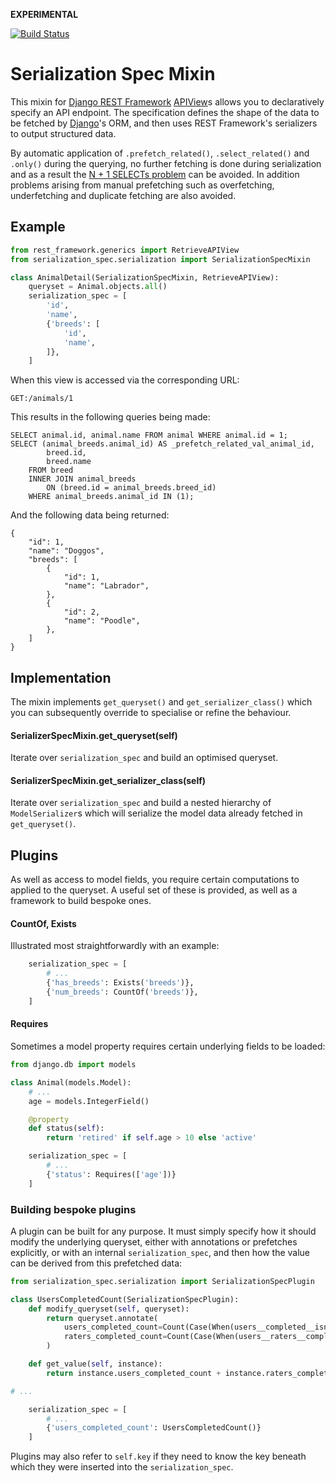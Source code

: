 **EXPERIMENTAL**

[![Build Status](https://travis-ci.com/dabapps/django-rest-framework-serialization-spec.svg?token=8zR1s286kqp7Z1h1qj91&branch=master)](https://travis-ci.com/dabapps/django-rest-framework-serialization-spec)

# Serialization Spec Mixin

This mixin for [Django REST Framework](https://www.django-rest-framework.org/) [APIView](https://www.django-rest-framework.org/api-guide/generic-views/)s allows you to declaratively specify an API endpoint. The specification defines the shape of the data to be fetched by [Django](https://www.djangoproject.com/)'s ORM, and then uses  REST Framework's serializers to output structured data.

By automatic application of `.prefetch_related()`, `.select_related()` and `.only()` during the querying, no further fetching is done during serialization and as a result the [N + 1 SELECTs problem](https://stackoverflow.com/questions/97197/what-is-the-n1-selects-problem-in-orm-object-relational-mapping) can be avoided. In addition problems arising from manual prefetching such as overfetching, underfetching and duplicate fetching are also avoided.

## Example

```python
from rest_framework.generics import RetrieveAPIView
from serialization_spec.serialization import SerializationSpecMixin

class AnimalDetail(SerializationSpecMixin, RetrieveAPIView):
    queryset = Animal.objects.all()
    serialization_spec = [
        'id',
        'name',
        {'breeds': [
            'id',
            'name',
        ]},
    ]
```

When this view is accessed via the corresponding URL:
```
GET:/animals/1
```

This results in the following queries being made:

```
SELECT animal.id, animal.name FROM animal WHERE animal.id = 1;
SELECT (animal_breeds.animal_id) AS _prefetch_related_val_animal_id,
		breed.id,
		breed.name
	FROM breed
	INNER JOIN animal_breeds
		ON (breed.id = animal_breeds.breed_id)
	WHERE animal_breeds.animal_id IN (1);
```

And the following data being returned:

```
{
	"id": 1,
	"name": "Doggos",
	"breeds": [
		{
			"id": 1,
			"name": "Labrador",
		},
		{
			"id": 2,
			"name": "Poodle",
		},
	]
}
```
## Implementation

The mixin implements `get_queryset()` and `get_serializer_class()` which you can subsequently override to specialise or refine the behaviour.

#### SerializerSpecMixin.get_queryset(self)
Iterate over `serialization_spec` and build an optimised queryset.

#### SerializerSpecMixin.get_serializer_class(self)
Iterate over `serialization_spec` and build a nested hierarchy of `ModelSerializer`s which will serialize the model data already fetched in `get_queryset()`.

## Plugins
As well as access to model fields, you require certain computations to applied to the queryset.
A useful set of these is provided, as well as a framework to build bespoke ones.

#### CountOf, Exists
Illustrated most straightforwardly with an example:
```python
	serialization_spec = [
		# ...
		{'has_breeds': Exists('breeds')},
		{'num_breeds': CountOf('breeds')},
	]
```

#### Requires
Sometimes a model property requires certain underlying fields to be loaded:
```python
from django.db import models

class Animal(models.Model):
	# ...
	age = models.IntegerField()

	@property
	def status(self):
		return 'retired' if self.age > 10 else 'active'
```
```python
	serialization_spec = [
		# ...
		{'status': Requires(['age'])}
	]
```

### Building bespoke plugins
A plugin can be built for any purpose. It must simply specify how it should modify the underlying queryset, either with annotations or prefetches explicitly, or with an internal `serialization_spec`, and then how the value can be derived from this prefetched data:

```python
from serialization_spec.serialization import SerializationSpecPlugin

class UsersCompletedCount(SerializationSpecPlugin):
    def modify_queryset(self, queryset):
        return queryset.annotate(
            users_completed_count=Count(Case(When(users__completed__isnull=False, then=1))),
            raters_completed_count=Count(Case(When(users__raters__completed__isnull=False, then=1)))
        )

    def get_value(self, instance):
        return instance.users_completed_count + instance.raters_completed_count

# ...

	serialization_spec = [
		# ...
		{'users_completed_count': UsersCompletedCount()}
	]
```

Plugins may also refer to `self.key` if they need to know the key beneath which they were inserted into the `serialization_spec`.
